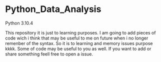 # Python_Data_Analysis

Python 3.10.4
 
This repository it is just to learning purposes. I am going to add pieces of code wich i think that may be useful to me on future
when i no longer remenber of the syntax. So it is to learning and memory issues purpose kkkk. Some of code may be useful to you as well.
    If you want to add or share something feell free to open a issue.